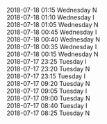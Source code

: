 2018-07-18 01:15 Wednesday  N  
2018-07-18 01:10 Wednesday  I  
2018-07-18 01:05 Wednesday  N  
2018-07-18 00:45 Wednesday  I  
2018-07-18 00:40 Wednesday  N  
2018-07-18 00:35 Wednesday  I  
2018-07-18 00:15 Wednesday  N  
2018-07-17 23:25 Tuesday  I  
2018-07-17 23:20 Tuesday  N  
2018-07-17 23:15 Tuesday  I  
2018-07-17 09:20 Tuesday  N  
2018-07-17 09:05 Tuesday  I  
2018-07-17 09:00 Tuesday  N  
2018-07-17 08:40 Tuesday  I  
2018-07-17 08:25 Tuesday  N  
